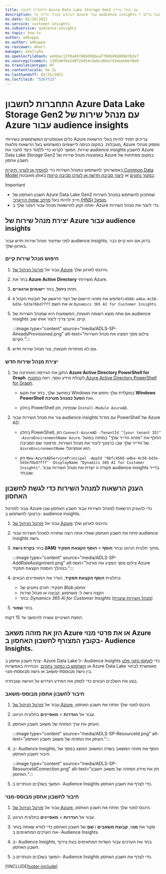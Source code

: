 ```yaml
---
title: התחברות לחשבון Azure Data Lake Storage Gen2 עם מנהל שירות
description: השתמש במנהל שירות של Azure עבור audience insights כדי להתחבר לאגם הנתונים שלך בעת צירופו ל- audience insights.
ms.date: 02/10/2021
ms.service: customer-insights
ms.subservice: audience-insights
ms.topic: how-to
author: adkuppa
ms.author: adkuppa
ms.reviewer: mhart
manager: shellyha
ms.openlocfilehash: eebbac1370a847869d98beaf70db49b809d762e7
ms.sourcegitcommit: 139548f8a2d0f24d54c4a6c404a743eeeb8ef8e0
ms.translationtype: HT
ms.contentlocale: he-IL
ms.lasthandoff: 02/15/2021
ms.locfileid: "5267723"
---
```

# <a name="connect-to-an-azure-data-lake-storage-gen2-account-with-an-azure-service-principal-for-audience-insights"></a>התחברות לחשבון Azure Data Lake Storage Gen2 עם מנהל שירות של Azure עבור audience insights

כלים אוטומטיים המשתמשים בשירותי Azure צריכים תמיד להיות בעלי הרשאות מוגבלות. במקום כניסה ליישומים כמשתמש בעל הרשאות מלאות, Azure מספק מנהלי שירות. המשך לקרוא כדי ללמוד כיצד לחבר את audience insights לחשבון Azure Data Lake Storage Gen2 באמצעות מנהל שירות של Azure במקום מפתחות של חשבון אחסון. 

באפשרותך להשתמש במנהל השירות כדי [להוסיף או לערוך תיקיית Common Data Model כמקור נתונים](connect-common-data-model.md) או [ליצור סביבה חדשה או לעדכן סביבה קיימת](manage-environments.md#create-an-environment-in-an-existing-organization) באופן מאובטח.

> [!IMPORTANT]
> - חשבון האחסון של Azure Data Lake Gen2 שמתכוון להשתמש במנהל השירות חייב להיות בעל [מרחב שמות הירארכי (HNS) מופעל](https://docs.microsoft.com/azure/storage/blobs/data-lake-storage-namespace).
> - אתה זקוק להרשאות מנהל עבור המנוי שלך ב- Azure כדי ליצור את מנהל השירות.

## <a name="create-azure-service-principal-for-audience-insights"></a>יצירת מנהל שירות של Azure עבור audience insights

לפני שתיצור מנהל שירות חדש עבור audience insights, בדוק אם הוא קיים כבר בארגון שלך.

### <a name="look-for-an-existing-service-principal"></a>חיפוש מנהל שירות קיים

1. עבור אל [פורטל הניהול של Azure](https://portal.azure.com) והיכנס לארגון שלך.

2. בחר את **Azure Active Directory** משירותי Azure.

3. תחת **ניהול**, בחר **יישומים ארגוניים**.

4. חפש את מזהה היישום של הצד הראשון של תובנות הקהל `0bfc4568-a4ba-4c58-bd3e-5d3e76bd7fff` או את השם `Dynamics 365 AI for Customer Insights`.

5. אם אתה מוצא רשומה תואמת, המשמעות היא שמנהל השירות של audience insights קיים. אינך צריך ליצור אותו שוב.
   
   :::image type="content" source="media/ADLS-SP-AlreadyProvisioned.png" alt-text="צילום מסך המציג את מנהל השירות הקיים.":::
   
6. אם לא מוחזרות תוצאות, צור מנהל שירות חדש.

### <a name="create-a-new-service-principal"></a>יצירת מנהל שירות חדש

1. התקן את הגירסה האחרונה של **Azure Active Directory PowerShell for Graph**. לקבלת מידע נוסף, ראה [התקנת Azure Active Directory PowerShell for Graph](https://docs.microsoft.com/powershell/azure/active-directory/install-adv2).
   - במחשב שלך, בחר את מקש Windows במקלדת שלך וחפש את **Windows PowerShell** ואת **הפעל כמנהל מערכת**.
   
   - בחלון PowerShell שנפתח, הזן `Install-Module AzureAD`.

2. צור את מנהל השירות עבור audience insights עם מודול PowerShell של Azure AD.
   - בחלון PowerShell, הזן `Connect-AzureAD -TenantId "[your tenant ID]" -AzureEnvironmentName Azure`. החלף את "מזהה הדייר שלך" במזהה בפועל של הדייר שלך שבו ברצונך ליצור את מנהל השירות. פרמטר שם הסביבה `AzureEnvironmentName` הוא אופציונלי.
  
   - הזן `New-AzureADServicePrincipal -AppId "0bfc4568-a4ba-4c58-bd3e-5d3e76bd7fff" -DisplayName "Dynamics 365 AI for Customer Insights"`. פקודה זו יוצרת את מנהל השירות עבור audience insights בדייר שנבחר.  

## <a name="grant-permissions-to-the-service-principal-to-access-the-storage-account"></a>הענק הרשאות למנהל השירות כדי לגשת לחשבון האחסון

עבור לפורטל Azure כדי להעניק הרשאות למנהל השירות עבור חשבון האחסון שבו ברצונך להשתמש ב- audience insights.

1. עבור אל [פורטל הניהול של Azure](https://portal.azure.com) והיכנס לארגון שלך.

1. פתח את חשבון האחסון שאליו אתה רוצה שתהיה למנהל השירות עבור audience insights גישה.

1. בחר **בקרת גישה (IAM)** מתוך חלונית הניווט ובחר **הוסף** > **הוסף הקצאת תפקיד**.
   
   :::image type="content" source="media/ADLS-SP-AddRoleAssignment.png" alt-text="צילום מסך המציג את פורטל Azure במהלך הוספת הקצאת תפקיד.":::
   
1. בחלונית **הוסף הקצאת תפקיד**, הגדר את המאפיינים הבאים:
   - תפקיד: *תורם נתונים של Blob אחסון*
   - הקצה גישה ל: *משתמש, קבוצה או מנהל שירות*
   - בחר: *Dynamics 365 AI for Customer Insights* ([מנהל השירות שיצרת](#create-a-new-service-principal))

1.  בחר **שמור**.

הפצת השינויים עשויה להימשך עד 15 דקות.

## <a name="enter-the-azure-resource-id-or-the-azure-subscription-details-in-the-storage-account-attachment-to-audience-insights"></a>הזן את מזהה משאב Azure או את פרטי מנוי Azure בקובץ המצורף לחשבון האחסון ב- Audience Insights.

צרף חשבון אחסון ב- Azure Data Lake ל- Audience Insights כדי [לאחסן נתוני פלט](manage-environments.md) או [השתמש בו כמקור נתונים](connect-common-data-service-lake.md). הבחירה באפשרות Azure Data Lake מאפשרת לבחור בין גישה מבוססת-משאב או גישה מבוססת-מנוי.

בצע את השלבים הבאים כדי לספק את המידע הנדרש על הגישה שנבחרה.

### <a name="resource-based-storage-account-connection"></a>חיבור לחשבון אחסון מבוסס-משאב

1. עבור אל [פורטל הניהול של Azure](https://portal.azure.com), היכנס למנוי שלך ופתח את חשבון האחסון.

1. עבור אל **הגדרות** > **מאפיינים** בחלונית הניווט.

1. העתק את ערך המזהה של משאב חשבון האחסון.

   :::image type="content" source="media/ADLS-SP-ResourceId.png" alt-text="העתק את המזהה של משאב חשבון האחסון.":::

1. ב- Audience Insights, הוסף את מזהה המשאב בשדה המשאב המוצג במסך של חיבור חשבון האחסון.

   :::image type="content" source="media/ADLS-SP-ResourceIdConnection.png" alt-text="הזן את מידע המזהה של משאב חשבון האחסון.":::   
   
1. המשך בשלבים הנותרים ב- Audience Insights כדי לצרף את חשבון האחסון.

### <a name="subscription-based-storage-account-connection"></a>חיבור לחשבון אחסון מבוסס-מנוי

1. עבור אל [פורטל הניהול של Azure](https://portal.azure.com), היכנס למנוי שלך ופתח את חשבון האחסון.

1. עבור אל **הגדרות** > **מאפיינים** בחלונית הניווט.

1. סקור את **מנוי**, **קבוצת משאבים** ו **שם** של חשבון האחסון כדי לוודא שאתה בוחר את הערכים המתאימים ב- Audience Insights.

1. ב- Audience Insights, בחר את הערכים עבור השדות המתאימים בעת צירוף חשבון האחסון.
   
1. המשך בשלבים הנותרים ב- Audience Insights כדי לצרף את חשבון האחסון.


[!INCLUDE[footer-include](../includes/footer-banner.md)]